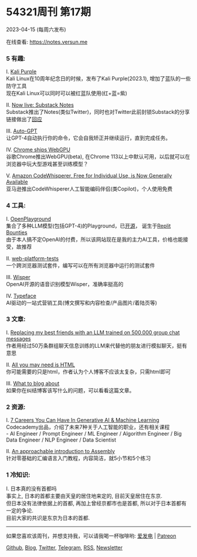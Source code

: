 # 54321周刊 第17期
2023-04-15 (每周六发布)

在线查看: https://notes.versun.me

### 5 有趣:
I. [Kali Purple](https://www.kali.org/blog/kali-linux-2023-1-release/)\
	Kali Linux在10周年纪念日的时候，发布了Kali Purple(2023.1), 增加了蓝队的一些防守工具\
	现在Kali Linux可以同时可以被红蓝队使用(红+蓝=紫)

II. [Now live: Substack Notes](https://read.substack.com/p/notes)\
	Substack推出了Notes(类似Twitter)，同时也对Twitter此前封锁Substack的分享链接做出了[回应](https://on.substack.com/p/directrelationships)

III. [Auto-GPT](https://github.com/Torantulino/Auto-GPT)\
	让GPT-4自动执行你的命令，它会自我矫正并继续运行，直到完成任务。

IV. [Chrome ships WebGPU](https://developer.chrome.com/blog/webgpu-release/)\
	谷歌Chrome推出WebGPU(beta), 在Chrome 113以上中默认可用，以后就可以在浏览器中玩大型游戏甚至训练模型？

V. [Amazon CodeWhisperer, Free for Individual Use, is Now Generally Available](https://aws.amazon.com/blogs/aws/amazon-codewhisperer-free-for-individual-use-is-now-generally-available/)\
	亚马逊推出CodeWhisperer人工智能编码伴侣(类Copilot)，个人使用免费

### 4 工具:
I. [OpenPlayground](https://nat.dev/)\
	集合了多种LLM模型(包括GPT-4)的Playground，已[开源](https://github.com/nat/openplayground)， 诞生于[Replit Bounties](https://blog.replit.com/bounties-nat-dev)\
	由于本人搞不定OpenAI的付费，所以该网站现在是我的主力AI工具，价格也能接受，故推荐

II. [web-platform-tests](https://web-platform-tests.org/index.html)\
	一个跨浏览器测试套件，编写可以在所有浏览器中运行的测试套件

III. [Wisper](https://github.com/openai/whisper)\
	OpenAI开源的语音识别模型Wisper，准确率挺高的

IV. [Typeface](https://www.typeface.ai/)\
	AI驱动的一站式营销工具(博文撰写和内容检查/产品图片/着陆页等)

### 3 文章:
I. [Replacing my best friends with an LLM trained on 500,000 group chat messages](https://www.izzy.co/blogs/robo-boys.html)\
	作者用经过50万条群组聊天信息训练的LLM来代替他的朋友进行模拟聊天，挺有意思

II. [All you may need is HTML](https://fabiensanglard.net/html/index.html)\
	你可能需要的只是html，作者认为个人博客不应该太复杂，只需html即可

III. [What to blog about](https://simonwillison.net/2022/Nov/6/what-to-blog-about/)\
	如果你在纠结博客该写什么的问题，可以看看这篇文章。

### 2 资源:
I. [7 Careers You Can Have In Generative AI & Machine Learning](https://www.codecademy.com/resources/blog/ai-machine-learning-jobs/)\
	Codecademy出品，介绍了未来7种关于人工智能的职业，还有相关课程\
	- AI Engineer / Prompt Engineer / ML Engineer / Algorithm Engineer / Big Data Engineer /  NLP Engineer / Data Scientist

II. [An approachable introduction to Assembly](https://github.com/hackclub/some-assembly-required)\
	针对零基础的汇编语言入门教程，内容简洁，就5小节和5个练习

### 1 冷知识:
I. 日本真的没有首都吗\
	事实上, 日本的首都主要由天皇的居住地来定的, 目前天皇居住在东京.\
	但日本没有法律依据上的首都, 再加上曾经京都市也是首都, 所以对于日本首都有一定的争论.\
	目前大家的共识是东京为日本的首都.

---

如果您喜欢该周刊，并想支持我，可以请我喝一杯咖啡哟:  [爱发电](https://afdian.net/a/versun) | [Patreon](https://www.patreon.com/VersunPan)

[Github](https://github.com/versun/54321-Weekly), [Blog](https://notes.versun.me), [Twitter](https://twitter.com/VersunPan), [Telegram](https://t.me/+0hAhZfrPJGo1YmI9), [RSS](https://54321.versun.me/feed), [Newsletter](https://54321.versun.me/)
